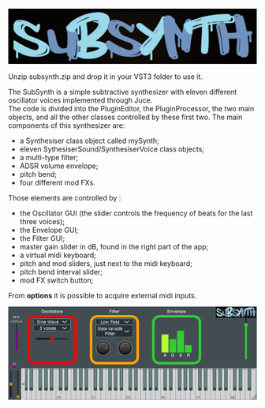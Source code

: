 ![logo](https://github.com/David-Badiane/Juce-Midi-Synthesiser/blob/master/Synthesizer/images/whatever.png)

Unzip subsynth.zip and drop it in your VST3 folder to use it.

The SubSynth is a simple subtractive synthesizer with eleven different oscillator voices implemented through Juce.   
The code is divided into the PluginEditor,  the PluginProcessor, the two main objects, and all the other classes controlled by these first two.
The main components of this synthesizer are:
- a Synthesiser class object called mySynth;
- eleven SythesiserSound/SynthesiserVoice class objects;
- a multi-type filter;
- ADSR volume envelope;
- pitch bend;
- four different mod FXs.

Those elements are controlled by :
- the Oscillator GUI (the slider controls the frequency of beats for the last three voices);
- the Envelope GUI;
- the Filter GUI;
- master gain slider in dB, found in the right part of the app;
- a virtual midi keyboard;
- pitch and mod sliders, just next to the midi keyboard;
- pitch bend interval slider;
- mod FX switch button;


From **options** it is possible to acquire external midi inputs.

<img src = "Synthesizer/images/interface.PNG" width = "1000" >
